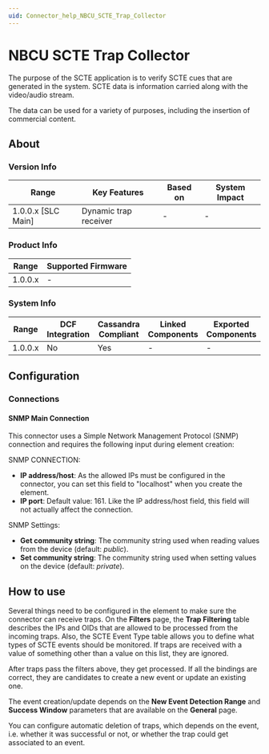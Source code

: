 ```yaml
---
uid: Connector_help_NBCU_SCTE_Trap_Collector
---
```


# NBCU SCTE Trap Collector

The purpose of the SCTE application is to verify SCTE cues that are generated in the system. SCTE data is information carried along with the video/audio stream.

The data can be used for a variety of purposes, including the insertion of commercial content.

## About

### Version Info

| **Range**            | **Key Features**      | **Based on** | **System Impact** |
|----------------------|-----------------------|--------------|-------------------|
| 1.0.0.x \[SLC Main\] | Dynamic trap receiver | \-           | \-                |

### Product Info

| Range     | Supported Firmware     |
|-----------|------------------------|
| 1.0.0.x   | \-                     |

### System Info

| Range     | DCF Integration     | Cassandra Compliant     | Linked Components     | Exported Components     |
|-----------|---------------------|-------------------------|-----------------------|-------------------------|
| 1.0.0.x   | No                  | Yes                     | \-                    | \-                      |

## Configuration

### Connections

#### SNMP Main Connection

This connector uses a Simple Network Management Protocol (SNMP) connection and requires the following input during element creation:

SNMP CONNECTION:

- **IP address/host**: As the allowed IPs must be configured in the connector, you can set this field to "localhost" when you create the element.
- **IP port**: Default value: 161. Like the IP address/host field, this field will not actually affect the connection.

SNMP Settings:

- **Get community string**: The community string used when reading values from the device (default: *public*).
- **Set community string**: The community string used when setting values on the device (default: *private*).

## How to use

Several things need to be configured in the element to make sure the connector can receive traps. On the **Filters** page, the **Trap Filtering** table describes the IPs and OIDs that are allowed to be processed from the incoming traps.
Also, the SCTE Event Type table allows you to define what types of SCTE events should be monitored. If traps are received with a value of something other than a value on this list, they are ignored.

After traps pass the filters above, they get processed. If all the bindings are correct, they are candidates to create a new event or update an existing one.

The event creation/update depends on the **New Event Detection Range** and **Success Window** parameters that are available on the **General** page.

You can configure automatic deletion of traps, which depends on the event, i.e. whether it was successful or not, or whether the trap could get associated to an event.
